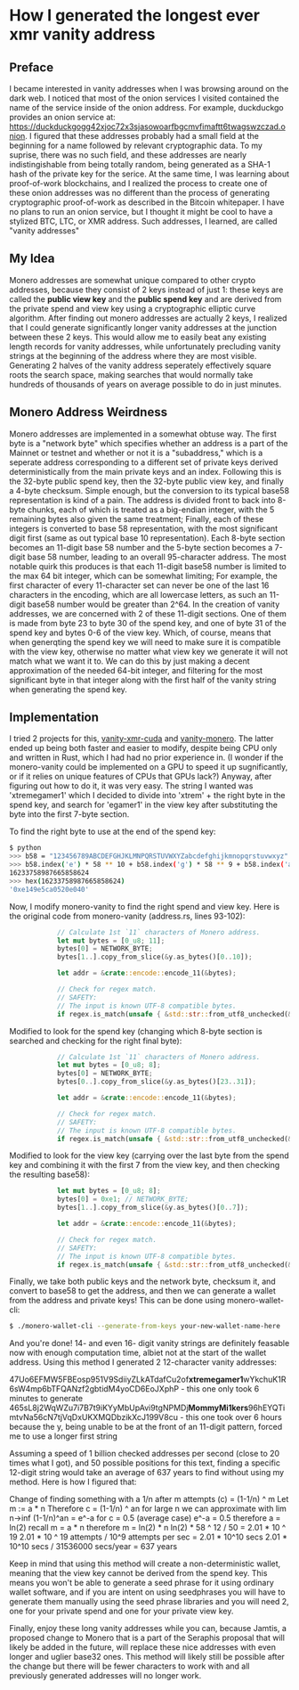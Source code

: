 # How I generated the longest ever xmr vanity address
## Preface
I became interested in vanity addresses when I was browsing around on the dark web. I noticed that most of the onion services I visited contained the name of the service inside of the onion address. For example, duckduckgo provides an onion service at: https://duckduckgogg42xjoc72x3sjasowoarfbgcmvfimaftt6twagswzczad.onion. I figured that these addresses probably had a small field at the beginning for a name followed by relevant cryptographic data. To my suprise, there was no such field, and these addresses are nearly indistingishable from being totally random, being generated as a SHA-1 hash of the private key for the serice. At the same time, I was learning about proof-of-work blockchains, and I realized the process to create one of these onion addresses was no different than the process of generating cryptographic proof-of-work as described in the Bitcoin whitepaper. I have no plans to run an onion service, but I thought it might be cool to have a stylized BTC, LTC, or XMR address. Such addresses, I learned, are called "vanity addresses"

## My Idea
Monero addresses are somewhat unique compared to other crypto addresses, because they consist of 2 keys instead of just 1: these keys are called the **public view key** and the **public spend key** and are derived from the private spend and view key using a cryptographic elliptic curve algorithm. After finding out monero addresses are actually 2 keys, I realized that I could generate significantly longer vanity addresses at the junction between these 2 keys. This would allow me to easily beat any existing length records for vanity addresses, while unfortunately precluding vanity strings at the beginning of the address where they are most visible. Generating 2 halves of the vanity address seperately effectively square roots the search space, making searches that would normally take hundreds of thousands of years on average possible to do in just minutes.

## Monero Address Weirdness
Monero addresses are implemented in a somewhat obtuse way. The first byte is a "network byte" which specifies whether an address is a part of the Mainnet or testnet and whether or not it is a "subaddress," which is a seperate address corresponding to a different set of private keys derived deterministically from the main private keys and an index. Following this is the 32-byte public spend key, then the 32-byte public view key, and finally a 4-byte checksum. Simple enough, but the conversion to its typical base58 representation is kind of a pain. The address is divided front to back into 8-byte chunks, each of which is treated as a big-endian integer, with the 5 remaining bytes also given the same treatment; Finally, each of these integers is converted to base 58 representation, with the most significant digit first (same as out typical base 10 representation). Each 8-byte section becomes an 11-digit base 58 number and the 5-byte section becomes a 7-digit base 58 number, leading to an overall 95-character address. The most notable quirk this produces is that each 11-digit base58 number is limited to the max 64 bit integer, which can be somewhat limiting; For example, the first character of every 11-character set can never be one of the last 16 characters in the encoding, which are all lowercase letters, as such an 11-digit base58 number would be greater than 2^64. In the creation of vanity addresses, we are concerned with 2 of these 11-digit sections. One of them is made from byte 23 to byte 30 of the spend key, and one of byte 31 of the spend key and bytes 0-6 of the view key. Which, of course, means that when generqting the spend key we will need to make sure it is compatible with the view key, otherwise no matter what view key we generate it will not match what we want it to. We can do this by just making a decent approximation of the needed 64-bit integer, and filtering for the most significant byte in that integer along with the first half of the vanity string when generating the spend key.

## Implementation
I tried 2 projects for this, [vanity-xmr-cuda](https://github.com/SChernykh/vanity_xmr_cuda) and [vanity-monero](https://github.com/hinto-janai/monero-vanity). The latter ended up being both faster and easier to modify, despite being CPU only and written in Rust, which I had had no prior experience in. (I wonder if the monero-vanity could be implemented on a GPU to speed it up sugnificantly, or if it relies on unique features of CPUs that GPUs lack?) Anyway, after figuring out how to do it, it was very easy. The string I wanted was 'xtremegamer1' which I decided to divide into 'xtrem' + the right byte in the spend key, and search for 'egamer1' in the view key after substituting the byte into the first 7-byte section.

To find the right byte to use at the end of the spend key:

```bash
$ python
>>> b58 = "123456789ABCDEFGHJKLMNPQRSTUVWXYZabcdefghijkmnopqrstuvwxyz"
>>> b58.index('e') * 58 ** 10 + b58.index('g') * 58 ** 9 + b58.index('a') * 58 ** 8 + b58.index('m') * 58 ** 7 + b58.index('e') * 58 ** 6 
16233758987665858624
>>> hex(16233758987665858624)
'0xe149e5ca0520e040'
```

Now, I modify monero-vanity to find the right spend and view key. Here is the original code from monero-vanity (address.rs, lines 93-102):

```rust
			// Calculate 1st `11` characters of Monero address.
			let mut bytes = [0_u8; 11];
			bytes[0] = NETWORK_BYTE;
			bytes[1..].copy_from_slice(&y.as_bytes()[0..10]);

			let addr = &crate::encode::encode_11(&bytes);

			// Check for regex match.
			// SAFETY:
			// The input is known UTF-8 compatible bytes.
			if regex.is_match(unsafe { &std::str::from_utf8_unchecked(&addr[..]) }) { /*do some stuff*/ }
```

Modified to look for the spend key (changing which 8-byte section is searched and checking for the right final byte):

```rust
			// Calculate 1st `11` characters of Monero address.
			let mut bytes = [0_u8; 8];
			bytes[0] = NETWORK_BYTE;
			bytes[0..].copy_from_slice(&y.as_bytes()[23..31]);

			let addr = &crate::encode::encode_11(&bytes);

			// Check for regex match.
			// SAFETY:
			// The input is known UTF-8 compatible bytes.
			if regex.is_match(unsafe { &std::str::from_utf8_unchecked(&addr[..]) }) && y.as_bytes()[31] == 0xe1 { /*do some stuff*/ }
```

Modified to look for the view key (carrying over the last byte from the spend key and combining it with the first 7 from the view key, and then checking the resulting base58):

```rust
			let mut bytes = [0_u8; 8];
			bytes[0] = 0xe1; // NETWORK_BYTE;
			bytes[1..].copy_from_slice(&y.as_bytes()[0..7]);

			let addr = &crate::encode::encode_11(&bytes);

			// Check for regex match.
			// SAFETY:
			// The input is known UTF-8 compatible bytes.
			if regex.is_match(unsafe { &std::str::from_utf8_unchecked(&addr[..]) }) {/*blah*/}
```

Finally, we take both public keys and the network byte, checksum it, and convert to base58 to get the address, and then we can generate a wallet from the address and private keys! This can be done using monero-wallet-cli:

```bash
$ ./monero-wallet-cli --generate-from-keys your-new-wallet-name-here

```

And you're done! 14- and even 16- digit vanity strings are definitely feasable now with enough computation time, albiet not at the start of the wallet address. Using this method I generated 2 12-character vanity addresses:

47Uo6EFMW5FBEosp951V9SdiiyZLkATdafCu2of**xtremegamer1**wYkchuK1R6sW4mp6bTFQANzf2gbtidM4yoCD6EoJXphP - this one only took 6 minutes to generate
465sL8j2WqWZu7i7B7t9iKYyMbUpAvi9tgNPMDj**MommyMi1kers**96hEYQTimtvNa56cN7tjVqDxUKXMQDbzikXcJ199V8cu - this one took over 6 hours because the y, being unable to be at the front of an 11-digit pattern, forced me to use a longer first string

Assuming a speed of 1 billion checked addresses per second (close to 20 times what I got), and 50 possible positions for this text, finding a specific 12-digit string would take an average of 637 years to find without using my method. Here is how I figured that:

Change of finding something with a 1/n after m attempts (c) = (1-1/n) ^ m
Let m := a * n
Therefore c = (1-1/n) ^ an
for large n we can approximate with lim n->inf (1-1/n)^an = e^-a
for c = 0.5 (average case) e^-a = 0.5 therefore a = ln(2)
recall m = a * n therefore m = ln(2) * n
ln(2) * 58 ^ 12 / 50 = 2.01 * 10 ^ 19
2.01 * 10 ^ 19 attempts / 10^9 attempts per sec = 2.01 * 10^10 secs
2.01 * 10^10 secs / 31536000 secs/year = 637 years


Keep in mind that using this method will create a non-deterministic wallet, meaning that the view key cannot be derived from the spend key. This means you won't be able to generate a seed phrase for it using ordinary wallet software, and if you are intent on using seedphrases you will have to generate them manually using the seed phrase libraries and you will need 2, one for your private spend and one for your private view key.

Finally, enjoy these long vanity addresses while you can, because Jamtis, a proposed change to Monero that is a part of the Seraphis proposal that will likely be added in the future, will replace these nice addresses with even longer and uglier base32 ones. This method will likely still be possible after the change but there will be fewer characters to work with and all previously generated addresses will no longer work.
